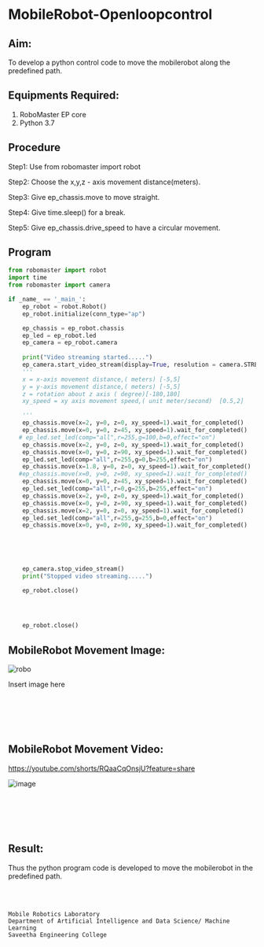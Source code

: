 # MobileRobot-Openloopcontrol
## Aim:

To develop a python control code to move the mobilerobot along the predefined path.

## Equipments Required:
1. RoboMaster EP core
2. Python 3.7

## Procedure

Step1: Use from robomaster import robot

Step2: Choose the x,y,z - axis movement distance(meters).

Step3: Give ep_chassis.move to move straight.

Step4: Give time.sleep() for a break.

Step5: Give ep_chassis.drive_speed to have a circular movement.

## Program
```python
from robomaster import robot
import time
from robomaster import camera

if _name_ == '_main_':
    ep_robot = robot.Robot()
    ep_robot.initialize(conn_type="ap")

    ep_chassis = ep_robot.chassis
    ep_led = ep_robot.led
    ep_camera = ep_robot.camera
          
    print("Video streaming started.....")
    ep_camera.start_video_stream(display=True, resolution = camera.STREAM_360P)
    ''' 
    x = x-axis movement distance,( meters) [-5,5]
    y = y-axis movement distance,( meters) [-5,5] 
    z = rotation about z axis ( degree)[-180,180]
    xy_speed = xy axis movement speed,( unit meter/second)  [0.5,2]

    '''
    ep_chassis.move(x=2, y=0, z=0, xy_speed=1).wait_for_completed()
    ep_chassis.move(x=0, y=0, z=45, xy_speed=1).wait_for_completed()
   # ep_led.set_led(comp="all",r=255,g=100,b=0,effect="on")  
    ep_chassis.move(x=2, y=0, z=0, xy_speed=1).wait_for_completed() 
    ep_chassis.move(x=0, y=0, z=90, xy_speed=1).wait_for_completed()
    ep_led.set_led(comp="all",r=255,g=0,b=255,effect="on")  
    ep_chassis.move(x=1.8, y=0, z=0, xy_speed=1).wait_for_completed() 
   #ep_chassis.move(x=0, y=0, z=90, xy_speed=1).wait_for_completed()
    ep_chassis.move(x=0, y=0, z=45, xy_speed=1).wait_for_completed()
    ep_led.set_led(comp="all",r=0,g=255,b=255,effect="on")  
    ep_chassis.move(x=2, y=0, z=0, xy_speed=1).wait_for_completed()
    ep_chassis.move(x=0, y=0, z=90, xy_speed=1).wait_for_completed()
    ep_chassis.move(x=2, y=0, z=0, xy_speed=1).wait_for_completed()
    ep_led.set_led(comp="all",r=255,g=255,b=0,effect="on")  
    ep_chassis.move(x=0, y=0, z=90, xy_speed=1).wait_for_completed()
    
    
    
    

    ep_camera.stop_video_stream()
    print("Stopped video streaming.....")

    ep_robot.close()



    
    ep_robot.close()
```

## MobileRobot Movement Image:

![robo](./img/robomaster.png)

Insert image here


<br/>
<br/>
<br/>
<br/>

## MobileRobot Movement Video:
https://youtube.com/shorts/RQaaCqOnsjU?feature=share

![image](https://github.com/paulsamson18/mobilerobot-openloopcontrol/assets/119405794/42c13d53-443f-4117-aeee-d6ba5f9d4bd3)


<br/>
<br/>
<br/>
<br/>

## Result:
Thus the python program code is developed to move the mobilerobot in the predefined path.


<br/>
<br/>

```
Mobile Robotics Laboratory
Department of Artificial Intelligence and Data Science/ Machine Learning
Saveetha Engineering College
```
